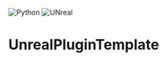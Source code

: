 ![Python](https://img.shields.io/badge/python-3.7-sucess)
![UNreal](https://img.shields.io/badge/ue-4.26-sucess)

# UnrealPluginTemplate